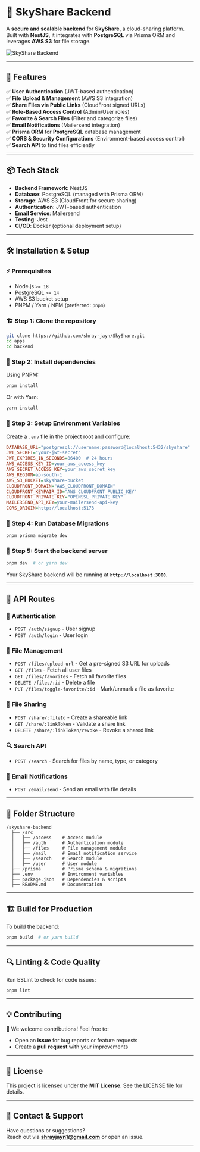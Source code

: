 # 📂 **SkyShare Backend**  
A **secure and scalable backend** for **SkyShare**, a cloud-sharing platform. Built with **NestJS**, it integrates with **PostgreSQL** via Prisma ORM and leverages **AWS S3** for file storage.

![SkyShare Backend](screenshots/backend_banner.png)

---

## 🚀 **Features**
✅ **User Authentication** (JWT-based authentication)  
✅ **File Upload & Management** (AWS S3 integration)  
✅ **Share Files via Public Links** (CloudFront signed URLs)  
✅ **Role-Based Access Control** (Admin/User roles)  
✅ **Favorite & Search Files** (Filter and categorize files)  
✅ **Email Notifications** (Mailersend integration)  
✅ **Prisma ORM** for **PostgreSQL** database management  
✅ **CORS & Security Configurations** (Environment-based access control)  
✅ **Search API** to find files efficiently 

---

## 📦 **Tech Stack**
- **Backend Framework**: NestJS  
- **Database**: PostgreSQL (managed with Prisma ORM)  
- **Storage**: AWS S3 (CloudFront for secure sharing)  
- **Authentication**: JWT-based authentication  
- **Email Service**: Mailersend  
- **Testing**: Jest  
- **CI/CD**: Docker (optional deployment setup)  

---

## 🛠 **Installation & Setup**

### ⚡ **Prerequisites**
- Node.js `>= 18`
- PostgreSQL `>= 14`
- AWS S3 bucket setup
- PNPM / Yarn / NPM (preferred: `pnpm`)

### 🏗️ **Step 1: Clone the repository**
```sh
git clone https://github.com/shray-jayn/SkyShare.git
cd apps
cd backend
```

### 🚀 **Step 2: Install dependencies**
Using PNPM:
```sh
pnpm install
```
Or with Yarn:
```sh
yarn install
```

### 📄 **Step 3: Setup Environment Variables**
Create a `.env` file in the project root and configure:
```ini
DATABASE_URL="postgresql://username:password@localhost:5432/skyshare"
JWT_SECRET="your-jwt-secret"
JWT_EXPIRES_IN_SECONDS=86400  # 24 hours
AWS_ACCESS_KEY_ID=your_aws_access_key
AWS_SECRET_ACCESS_KEY=your_aws_secret_key
AWS_REGION=ap-south-1
AWS_S3_BUCKET=skyshare-bucket
CLOUDFRONT_DOMAIN="AWS_CLOUDFRONT_DOMAIN"
CLOUDFRONT_KEYPAIR_ID="AWS_CLOUDFRONT_PUBLIC_KEY"
CLOUDFRONT_PRIVATE_KEY="OPENSSL_PRIVATE_KEY"
MAILERSEND_API_KEY=your-mailersend-api-key
CORS_ORIGIN=http://localhost:5173
```

### 🏃 **Step 4: Run Database Migrations**
```sh
pnpm prisma migrate dev
```

### 🚀 **Step 5: Start the backend server**
```sh
pnpm dev  # or yarn dev
```
Your SkyShare backend will be running at **`http://localhost:3000`**.

---

## 📜 **API Routes**
### 🔐 **Authentication**
- `POST /auth/signup` - User signup
- `POST /auth/login` - User login

### 📁 **File Management**
- `POST /files/upload-url` - Get a pre-signed S3 URL for uploads
- `GET /files` - Fetch all user files
- `GET /files/favorites` - Fetch all favorite files
- `DELETE /files/:id` - Delete a file
- `PUT /files/toggle-favorite/:id` - Mark/unmark a file as favorite

### 🔗 **File Sharing**
- `POST /share/:fileId` - Create a shareable link
- `GET /share/:linkToken` - Validate a share link
- `DELETE /share/:linkToken/revoke` - Revoke a shared link

### 🔍 Search API

- `POST /search` - Search for files by name, type, or category

### 📩 **Email Notifications**
- `POST /email/send` - Send an email with file details

---

## 📜 **Folder Structure**
```
/skyshare-backend
  ├── /src
  │   ├── /access    # Access module
  │   ├── /auth      # Authentication module
  │   ├── /files     # File management module
  │   ├── /mail      # Email notification service
  │   ├── /search    # Search module
  │   ├── /user      # User module
  ├── /prisma        # Prisma schema & migrations
  ├── .env           # Environment variables
  ├── package.json   # Dependencies & scripts
  ├── README.md      # Documentation
```

---

## 🏗 **Build for Production**
To build the backend:
```sh
pnpm build  # or yarn build
```

---

## 🔍 **Linting & Code Quality**
Run ESLint to check for code issues:
```sh
pnpm lint
```

---

## 💡 **Contributing**
🚀 We welcome contributions! Feel free to:
- Open an **issue** for bug reports or feature requests  
- Create a **pull request** with your improvements  

---

## 📜 **License**
This project is licensed under the **MIT License**. See the [LICENSE](LICENSE) file for details.

---

## 💌 **Contact & Support**
Have questions or suggestions?  
Reach out via **[shrayjayn1@gmail.com](mailto:shrayjayn1@gmail.com)** or open an issue.

---

